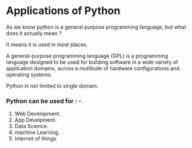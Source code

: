 # Applications of Python

As we know python is a general purpose programming language, but what does it actually mean ?

It means it is used in most places.

A general-purpose programming language (GPL) is a programming language designed to be used for building software in a wide variety of application domains, across a multitude of hardware configurations and operating systems.

Python in not limited to single domain.

### Python can be used for : -
1. Web Development.
2. App Develpment.
3. Data Science.
4. machine Learning.
5. Internet of things
   
###    